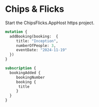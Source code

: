 # Chips & Flicks

Start the ChipsFlicks.AppHost https project.

```graphql
mutation {
  addBooking(booking:  {
     title: "Inception",
     numberOfPeople: 3,
     eventDate: "2024-11-19"
  })
}
```

```graphql
subscription {
  bookingAdded {
     bookingNumber
     booking {
      title
     }
  }
}
```
